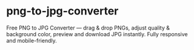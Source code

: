 # png-to-jpg-converter
Free PNG to JPG Converter — drag &amp; drop PNGs, adjust quality &amp; background color, preview and download JPG instantly. Fully responsive and mobile-friendly.
